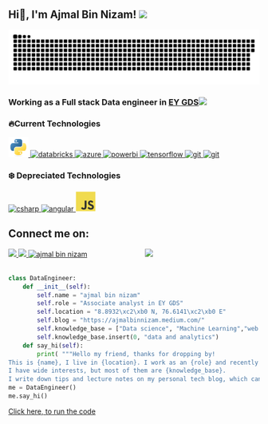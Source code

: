 <h2>Hi👋, I'm Ajmal Bin Nizam! <img src="https://media.giphy.com/media/xTiTnnnWvRXTeXx3wc/giphy.gif" width="50"></h2>

<a href=#><img src="contributions.svg"></a>
<h3>Working as a Full stack Data engineer in <a href="https://www.ey.com">EY GDS</a><img src="https://media.giphy.com/media/WUlplcMpOCEmTGBtBW/giphy.gif" width="30"> 
</h3>

<h3>🔥Current Technologies </b></h3>
<p align="left">
<a href="https://www.python.org" target="_blank" rel="noreferrer"> <img src="https://raw.githubusercontent.com/devicons/devicon/master/icons/python/python-original.svg" alt="python" width="40" height="40"/> </a> 
<a href="https:https://www.databricks.com/" target="_blank" rel="noreferrer"> <img src="https://www.vectorlogo.zone/logos/databricks/databricks-icon.svg" alt="databricks" width="40" height="40"/> </a> 
<a href="https://azure.microsoft.com/" target="_blank" rel="noreferrer"> <img src="https://upload.wikimedia.org/wikipedia/commons/f/fa/Microsoft_Azure.svg" alt="azure" width="40" height="40"/> </a> 
<a href="https://powerbi.microsoft.com/" target="_blank" rel="noreferrer"> <img src="https://upload.wikimedia.org/wikipedia/commons/c/cf/New_Power_BI_Logo.svg" alt="powerbi" width="40" height="40"/> </a> 
<a href="https://www.tensorflow.org" target="_blank" rel="noreferrer"> <img src="https://www.vectorlogo.zone/logos/tensorflow/tensorflow-icon.svg" alt="tensorflow" width="40" height="40"/> </a> 
<a href="https://git-scm.com/" target="_blank" rel="noreferrer"> <img src="https://www.vectorlogo.zone/logos/git-scm/git-scm-icon.svg" alt="git" width="40" height="40"/> </a> 
<a href="https://git-scm.com/" target="_blank" rel="noreferrer"> <img src="https://raw.githubusercontent.com/get-icon/geticon/fc0f660daee147afb4a56c64e12bde6486b73e39/icons/selenium.svg" alt="git" width="40" height="40"/> </a> 
</p>

<h3>❄️ Depreciated Technologies </b></h3>
<p align="left">
<a href="https://learn.microsoft.com/en-us/dotnet/csharp/" target="_blank" rel="noreferrer"> <img src="https://upload.wikimedia.org/wikipedia/commons/thumb/7/7d/Microsoft_.NET_logo.svg/2048px-Microsoft_.NET_logo.svg.png" alt="csharp" width="40" height="40"/> </a>  
<a href="https://www.angular.io" target="_blank" rel="noreferrer"> <img src="https://www.vectorlogo.zone/logos/angular/angular-icon.svg" alt="angular" width="40" height="40"/> </a> 
<a href="https://developer.mozilla.org/en-US/docs/Web/JavaScript" target="_blank" rel="noreferrer"> <img src="https://raw.githubusercontent.com/devicons/devicon/master/icons/javascript/javascript-original.svg" alt="javascript" width="40" height="40"/> </a>  </p>

## Connect me on:

<a href="https://instagram.com/ajmalbinnizam"><img src="https://cdn2.iconfinder.com/data/icons/social-media-2285/512/1_Instagram_colored_svg_1-512.png" width="26"> </a>
<a href="https://www.linkedin.com/in/ajmalbinnizam/"><img src="https://content.linkedin.com/content/dam/me/business/en-us/amp/brand-site/v2/bg/LI-Bug.svg.original.svg" width="30"> </a>
<a href="https://ajmalbinnizam.github.io"><img src="https://img.icons8.com/fluent/96/000000/domain.png" width="30" alt="ajmal bin nizam"/></a>
<img align='right' src="https://media.giphy.com/media/M9gbBd9nbDrOTu1Mqx/giphy.gif" width="230">


```python

class DataEngineer:
    def __init__(self):
        self.name = "ajmal bin nizam"
        self.role = "Associate analyst in EY GDS"
        self.location = "8.8932\xc2\xb0 N, 76.6141\xc2\xb0 E"
        self.blog = "https://ajmalbinnizam.medium.com/"
        self.knowledge_base = ["Data science", "Machine Learning","web development", "music production"]
        self.knowledge_base.insert(0, "data and analytics")
    def say_hi(self):
        print( """Hello my friend, thanks for dropping by!
This is {name}, I live in {location}. I work as an {role} and recently I am focusing on {focus}.
I have wide interests, but most of them are {knowledge_base}.
I write down tips and lecture notes on my personal tech blog, which can be found here: {blog}""".format(name=self.name,location=self.location,role=self.role,focus=self.knowledge_base[0], knowledge_base=", ".join(self.knowledge_base[1:]),blog=self.blog))
me = DataEngineer()
me.say_hi()

```
<a href="https://pythontutor.com/render.html#code=class%20DataAnalyst%3A%0A%20%20%20%20def%20__init__%28self%29%3A%0A%20%20%20%20%20%20%20%20self.name%20%3D%20%22ajmal%20bin%20nizam%22%0A%20%20%20%20%20%20%20%20self.role%20%3D%20%22Associate%20analyst%20in%20EY%20GDS%22%0A%20%20%20%20%20%20%20%20self.location%20%3D%20%228.8932%5Cxc2%5Cxb0%20N,%2076.6141%5Cxc2%5Cxb0%20E%22%0A%20%20%20%20%20%20%20%20self.blog%20%3D%20%22https%3A//ajmalbinnizam.medium.com/%22%0A%20%20%20%20%20%20%20%20self.knowledge_base%20%3D%20%5B%22Data%20science%22,%20%22Machine%20Learning%22,%22web%20development%22,%20%22music%20production%22%5D%0A%20%20%20%20%20%20%20%20self.knowledge_base.insert%280,%20%22data%20and%20analytics%22%29%0A%20%20%20%20def%20say_hi%28self%29%3A%0A%20%20%20%20%20%20%20%20print%28%0A%20%20%20%20%20%20%20%20%20%20%20%20%22%22%22Hello%20my%20friend,%20thanks%20for%20dropping%20by!%0AThis%20is%20%7Bname%7D,%20I%20live%20in%20%7Blocation%7D.%20I%20work%20as%20an%20%7Brole%7D%20and%20recently%20I%20am%20focusing%20on%20%7Bfocus%7D.%0AI%20have%20wide%20interests,%20but%20most%20of%20them%20are%20%7Bknowledge_base%7D.%0AI%20write%20down%20tips%20and%20lecture%20notes%20on%20my%20personal%20tech%20blog,%20which%20can%20be%20found%20here%3A%20%7Bblog%7D%22%22%22.format%28%0A%20%20%20%20%20%20%20%20%20%20%20%20%20%20%20%20name%3Dself.name,%0A%20%20%20%20%20%20%20%20%20%20%20%20%20%20%20%20location%3Dself.location,%0A%20%20%20%20%20%20%20%20%20%20%20%20%20%20%20%20role%3Dself.role,%0A%20%20%20%20%20%20%20%20%20%20%20%20%20%20%20%20focus%3Dself.knowledge_base%5B0%5D,%0A%20%20%20%20%20%20%20%20%20%20%20%20%20%20%20%20knowledge_base%3D%22,%20%22.join%28self.knowledge_base%5B1%3A%5D%29,%0A%20%20%20%20%20%20%20%20%20%20%20%20%20%20%20%20blog%3Dself.blog,%29%29%0A%20%20%20%20%20%20%20%20%20%20%20%20%20%20%20%20%0Ame%20%3D%20DataAnalyst%28%29%0Ame.say_hi%28%29&cumulative=false&curInstr=21&heapPrimitives=nevernest&mode=display&origin=opt-frontend.js&py=3&rawInputLstJSON=%5B%5D&textReferences=false">Click here, to run the code</a>
